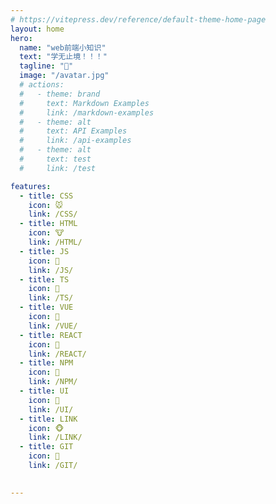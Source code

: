 ```yaml
---
# https://vitepress.dev/reference/default-theme-home-page
layout: home
hero:
  name: "web前端小知识"
  text: "学无止境！！！"
  tagline: "💯"
  image: "/avatar.jpg"
  # actions:
  #   - theme: brand
  #     text: Markdown Examples
  #     link: /markdown-examples
  #   - theme: alt
  #     text: API Examples
  #     link: /api-examples
  #   - theme: alt
  #     text: test
  #     link: /test

features:
  - title: CSS
    icon: 🐭
    link: /CSS/
  - title: HTML
    icon: 🐮
    link: /HTML/
  - title: JS
    icon: 🐯
    link: /JS/
  - title: TS
    icon: 🐰
    link: /TS/
  - title: VUE
    icon: 🐲
    link: /VUE/
  - title: REACT
    icon: 🐍
    link: /REACT/
  - title: NPM
    icon: 🐴
    link: /NPM/
  - title: UI
    icon: 🐑
    link: /UI/
  - title: LINK
    icon: 🐵
    link: /LINK/
  - title: GIT
    icon: 🐔
    link: /GIT/

    
--- 
```



<script setup>
import './index.css'

</script>
